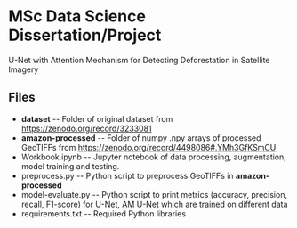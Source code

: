 # MSc Data Science Dissertation/Project

U-Net with Attention Mechanism for Detecting Deforestation in Satellite Imagery

## Files
+ **dataset** -- Folder of original dataset from https://zenodo.org/record/3233081
+ **amazon-processed** -- Folder of numpy .npy arrays of processed GeoTIFFs from https://zenodo.org/record/4498086#.YMh3GfKSmCU
+ Workbook.ipynb -- Jupyter notebook of data processing, augmentation, model training and testing.
+ preprocess.py -- Python script to preprocess GeoTIFFs in **amazon-processed**
+ model-evaluate.py -- Python script to print metrics (accuracy, precision, recall, F1-score) for U-Net, AM U-Net which are trained on different data
+ requirements.txt -- Required Python libraries
